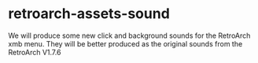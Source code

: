 # retroarch-assets-sound
We will produce some new click and background sounds for the RetroArch xmb menu. They will be better produced as the original sounds from the RetroArch V1.7.6
